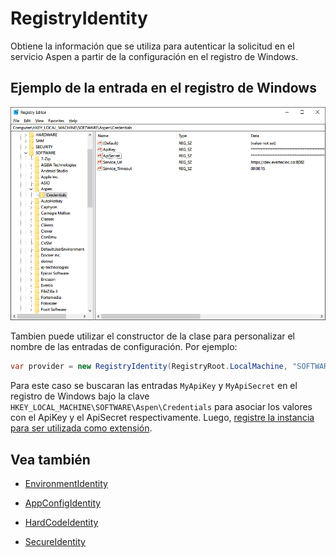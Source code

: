 # RegistryIdentity

Obtiene la información que se utiliza para autenticar la solicitud en el servicio Aspen a partir de la configuración en el registro de Windows.

## Ejemplo de la entrada en el registro de Windows

![RegistryEndpointProvider](https://github.com/RD-Processa/Everco.Services.Aspen.Client.Docs/blob/master/images/RegistryEndpointProvider.png?raw=true)

Tambien puede utilizar el constructor de la clase para personalizar el nombre de las entradas de configuración. Por ejemplo:

```c#
var provider = new RegistryIdentity(RegistryRoot.LocalMachine, "SOFTWARE\Aspen\Credentials", "MyApiKey", "MyApiSecret");
```

Para este caso se buscaran las entradas `MyApiKey` y `MyApiSecret` en el registro de Windows bajo la clave `HKEY_LOCAL_MACHINE\SOFTWARE\Aspen\Credentials` para asociar los valores con el ApiKey y el ApiSecret respectivamente. Luego, [registre la instancia para ser utilizada como extensión](ServiceLocator.md).

## Vea también
 
- [EnvironmentIdentity](EnvironmentIdentity.md)

- [AppConfigIdentity](AppConfigIdentity.md)

- [HardCodeIdentity](HardCodeIdentity.md)

- [SecureIdentity](SecureIdentity.md)


